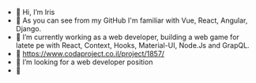 - 👋 Hi, I’m Iris
- 👀 As you can see from my GitHub I'm familiar with Vue, React, Angular, Django.
- 🌱 I’m currently working as a web developer, building a web game for latete pe with React, Context, Hooks, Material-UI, Node.Js and GrapQL.
- 🤩 https://www.codaproject.co.il/project/1857/
- 💞️ I’m looking for a web developer position
- 🙉 

<!---
irisri/irisri is a ✨ special ✨ repository because its `README.md` (this file) appears on your GitHub profile.
You can click the Preview link to take a look at your changes.
--->
